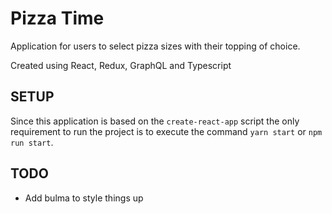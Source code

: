 # Pizza Time

Application for users to select pizza sizes with their topping of choice.

Created using React, Redux, GraphQL and Typescript

## SETUP

Since this application is based on the `create-react-app` script the only requirement to run the project is to execute the command `yarn start` or `npm run start`.

## TODO

* Add bulma to style things up

